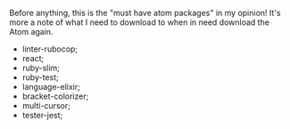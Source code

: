 Before anything, this is the "must have atom packages" in my opinion! It's more a note of what I need to download to when in need download the Atom again.

- linter-rubocop;
- react;
- ruby-slim;
- ruby-test;
- language-elixir;
- bracket-colorizer;
- multi-cursor;
- tester-jest;
